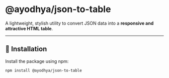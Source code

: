 # @ayodhya/json-to-table

A lightweight, stylish utility to convert JSON data into a **responsive and attractive HTML table**.

---

## 🚀 Installation

Install the package using npm:

```bash
npm install @ayodhya/json-to-table

